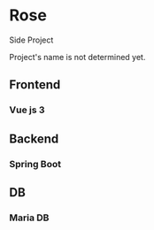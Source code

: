 # Rose
Side Project

Project's name is not determined yet.


## Frontend
### Vue js 3

## Backend
### Spring Boot

## DB
### Maria DB
